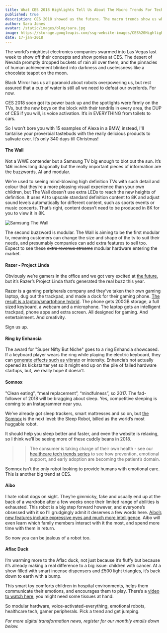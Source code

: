 ```yaml
---
title: What CES 2018 Highlights Tell Us About The Macro Trends For Tech
published: true
description: CES 2018 showed us the future. The macro trends show us what to start developing right now, from medtech to emotional robots.
author: Sara Jones
avatar: /static/images/blog/sara.jpg
image: https://storage.googleapis.com/ssg-website-images/CES%20Highlights%202018/Samsung%20Wall.jpg
date: 17-jan-2018
---
```


The world’s mightiest electronics companies swarmed into Las Vegas last week to show off their concepts and show ponies at CES. The desert of Nevada promptly dropped buckets of rain all over them, and the pinnacles of human achievement blinked into darkness and uselessness like a chocolate teapot on the moon.

Black Mirror has us all paranoid about robots overpowering us, but rest assured that a cup of water is still all we need to defeat our overlords. For now.

CES 2018 soon got its power back up and the spotlights were firmly on the TVs, but the new boys on the block with their tendrils in every area, the DUP of CES if you will, is voice activation. It’s in EVERYTHING from toilets to cars.

So I won’t bore you with 15 examples of Alexa in a BMW, instead, I'll tantalise your proverbial tastebuds with the really delicious products to salivate over. It’s only 340 days till Christmas!

#### The Wall

Not a WWE contender but a Samsung TV big enough to blot out the sun. It’s 146 inches long diagonally but the really important pieces of information are the buzzwords, AI and modular.

We’re used to seeing mind-blowing high definition TVs with such detail and colour that they’re a more pleasing visual experience than your own children, but The Wall doesn’t use extra LEDs to reach the new heights of definition. It uses AI to upscale standard definition content to 8K and adjust sound levels automatically for different content, such as sports events or music concerts. That’s right, content doesn’t need to be produced in 8K for you to view it in 8K.

![Samsung The Wall](https://storage.googleapis.com/ssg-website-images/CES%20Highlights%202018/samsung%20the%20wall.jpg)

The second buzzword is modular. The Wall is aiming to be the first modular tv, meaning customers can change the size and shape of the tv to suit their needs, and presumably companies can add extra features to sell too. Expect to see these ~~extra revenue streams~~ modular hardware entering the market.

#### Razer - Project Linda

Obviously we’re gamers in the office and we got very excited at [the future](https://www.youtube.com/watch?v=yYekvWXtMIs), but it’s Razer’s Project Linda that’s generated the real buzz this year.

Razer is a gaming peripherals company and they’ve taken their own gaming laptop, dug out the trackpad, and made a dock for their gaming phone. [The result is a laptop/smartphone hybrid](https://www.razerzone.com/projectlinda). The phone gets 200GB storage, a full sized keyboard, a webcam and a microphone. The laptop gets an intelligent trackpad, phone apps and extra screen. All designed for gaming. And entertainment. And creativity.

Sign us up.

#### Ring by Enhancia

The award for "Super Nifty But Niche" goes to a ring Enhancia showcased. If a keyboard player wears the ring while playing the electric keyboard, they can [generate effects such as vibrato](https://techcrunch.com/2018/01/11/this-ring-lets-you-bend-musical-notes-on-a-keyboard-with-a-wave-of-your-hand/) or intensity. Enhancia’s not actually opened its kickstarter yet so it might end up on the pile of failed hardware startups, but, we really hope it doesn’t.

#### Somnox

"Clean eating", “meal replacement”, “mindfulness”, so 2017. The fad-follower of 2018 will be bragging about sleep. Yes, competitive sleeping is coming to an Instagrammer near you.

We’ve already got sleep trackers, smart mattresses and so on, but [the Somnox](https://www.somnox.nl/) is the next level: the Sleep Robot, billed as the world’s most huggable robot.

It should help you sleep better and faster, and even the website is relaxing, so I think we’ll be seeing more of these cuddly beans in 2018.

> > The consumer is taking charge of their own health - see our [healthcare tech trends series](https://www.solidstategroup.com/2017/11/30/2017/Healthcare-Tech-Trends-for-2018/) to see how prevention, emotional support, and early adoption are becoming the patient’s domain.

Somnox isn’t the only robot looking to provide humans with emotional care. This is another big trend at CES.

#### Aibo

I hate robot dogs on sight. They’re gimmicky, fake and usually end up at the back of a wardrobe after a few weeks once their limited range of abilities is exhausted. This robot is a big step forward however, and everyone’s obsessed with it so I’ll grudgingly admit it deserves a few words here. [Aibo’s new features include expressive eyes and much more intelligence](https://www.theverge.com/2018/1/11/16876086/sony-aibo-hands-on-video-ces-2018). Aibo will even learn which family members interact with it the most, and spend more time with them in return.

So now you can be jealous of a robot too.

#### Aflac Duck

I’m warming more to the Aflac duck, not just because it’s fluffy but because it’s already making a real difference to a big issue: children with cancer. At a show filled with smart incense dispensers and £500 light triangles, it’s back down to earth with a bump.

This smart toy comforts children in hospital environments, helps them communicate their emotions, and encourages them to play. There’s a [video to watch here](https://aflacchildhoodcancer.org/), you might need some tissues at hand.

So modular hardware, voice-activated-everything, emotional robots, healthcare tech, gamer peripherals. Pick a trend and get jumping.

*For more digital transformation news, register for our monthly emails down below.*

